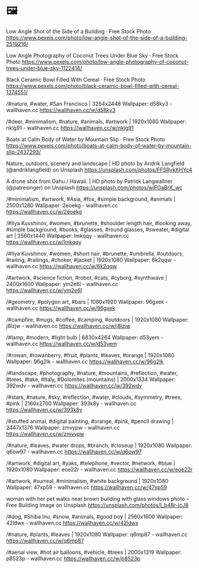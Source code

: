 # 🖼️ 

Low Angle Shot of the Side of a Building · Free Stock Photo
https://www.pexels.com/photo/low-angle-shot-of-the-side-of-a-building-2519216/

Low Angle Photography of Coconut Trees Under Blue Sky · Free Stock Photo
https://www.pexels.com/photo/low-angle-photography-of-coconut-trees-under-blue-sky-1122414/

Black Ceramic Bowl Filled With Cereal · Free Stock Photo
https://www.pexels.com/photo/black-ceramic-bowl-filled-with-cereal-1374551/

/#nature, #water, #San Francisco | 3264x2448 Wallpaper: d58ky3 - wallhaven.cc
https://wallhaven.cc/w/d58ky3

/#deer, #minimalism, #nature, #animals, #artwork | 1920x1080 Wallpaper: nklg91 - wallhaven.cc
https://wallhaven.cc/w/nklg91

Boats at Calm Body of Water by Mountain Slip · Free Stock Photo
https://www.pexels.com/photo/boats-at-calm-body-of-water-by-mountain-slip-2437293/


Nature, outdoors, scenery and landscape | HD photo by Andrik Langfield (@andriklangfield) on Unsplash
https://unsplash.com/photos/FFSRykKHYc4


A drone shot from Oahu / Hawaii. | HD photo by Patrick Langwallner (@patresinger) on Unsplash
https://unsplash.com/photos/wiFOaBrX_wc


/#minimalism, #artwork, #Asia, #fox, #simple background, #animals | 2500x1280 Wallpaper: 2eoekg - wallhaven.cc
https://wallhaven.cc/w/2eoekg


/#Ilya Kuvshinov, #women, #brunette, #shoulder length hair, #looking away, #simple background, #books, #glasses, #round glasses, #sweater, #digital art | 2560x1440 Wallpaper: lmkqqy - wallhaven.cc
https://wallhaven.cc/w/lmkqqy


/#Ilya Kuvshinov, #women, #short hair, #brunette, #umbrella, #outdoors, #railing, #railings, #choker, #jacket | 1920x1080 Wallpaper: 6k2qqw - wallhaven.cc
https://wallhaven.cc/w/6k2qqw


/#artwork, #science fiction, #robot, #cats, #cyborg, #synthwave | 2400x1600 Wallpaper: ym2e6l - wallhaven.cc
https://wallhaven.cc/w/ym2e6l


/#geometry, #polygon art, #bars | 1080x1920 Wallpaper: 96gxek - wallhaven.cc
https://wallhaven.cc/w/96gxek


/#campfire, #mugs, #coffee, #camping, #outdoors | 1920x1080 Wallpaper: j8lzjw - wallhaven.cc
https://wallhaven.cc/w/j8lzjw


/#lamp, #modern, #light bulb | 6830x4264 Wallpaper: d53yem - wallhaven.cc
https://wallhaven.cc/w/d53yem


/#rowan, #rowanberry, #fruit, #plants, #leaves, #orange | 1920x1080 Wallpaper: 96g2lk - wallhaven.cc
https://wallhaven.cc/w/96g2lk


/#landscape, #photography, #nature, #mountains, #reflection, #water, #trees, #lake, #Italy, #Dolomites (mountains) | 2000x1334 Wallpaper: 392wdv - wallhaven.cc
https://wallhaven.cc/w/392wdv


/#stars, #nature, #sky, #reflection, #water, #clouds, #symmetry, #trees, #pink | 2160x2700 Wallpaper: 393k8y - wallhaven.cc
https://wallhaven.cc/w/393k8y


/#stuffed animal, #digital painting, #orange, #pink, #pencil drawing | 2447x1376 Wallpaper: zmvypw - wallhaven.cc
https://wallhaven.cc/w/zmvypw


/#nature, #leaves, #water drops, #branch, #closeup | 1920x1080 Wallpaper: q6ow97 - wallhaven.cc
https://wallhaven.cc/w/q6ow97


/#artwork, #digital art, #yaks, #telephone, #vector, #network, #blue | 1920x1080 Wallpaper: eoe22r - wallhaven.cc
https://wallhaven.cc/w/eoe22r


/#artwork, #surreal, #minimalism, #white background | 1920x1080 Wallpaper: 47xp59 - wallhaven.cc
https://wallhaven.cc/w/47xp59


woman with her pet walks near brown building with glass windows photo – Free Building Image on Unsplash
https://unsplash.com/photos/I_b48r-lcJ8


/#dog, #Shiba Inu, #snow, #animals, #good boy | 2560x1600 Wallpaper: 42ldwx - wallhaven.cc
https://wallhaven.cc/w/42ldwx


/#nature, #plants, #leaves | 1920x1080 Wallpaper: q6mp87 - wallhaven.cc
https://wallhaven.cc/w/q6mp87


/#aerial view, #hot air balloons, #vehicle, #trees | 2000x1319 Wallpaper: p8523p - wallhaven.cc
https://wallhaven.cc/w/p8523p

